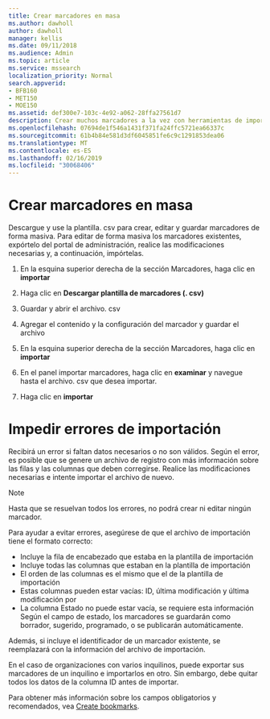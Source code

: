 ```yaml
---
title: Crear marcadores en masa
ms.author: dawholl
author: dawholl
manager: kellis
ms.date: 09/11/2018
ms.audience: Admin
ms.topic: article
ms.service: mssearch
localization_priority: Normal
search.appverid:
- BFB160
- MET150
- MOE150
ms.assetid: def300e7-103c-4e92-a062-28ffa27561d7
description: Crear muchos marcadores a la vez con herramientas de importación para el portal de administración de Microsoft Search
ms.openlocfilehash: 07694de1f546a1431f371fa24ffc5721ea66337c
ms.sourcegitcommit: 61b4b84e581d3df6045851fe6c9c1291853dea06
ms.translationtype: MT
ms.contentlocale: es-ES
ms.lasthandoff: 02/16/2019
ms.locfileid: "30068406"
---
```

# <a name="bulk-create-bookmarks"></a>Crear marcadores en masa

Descargue y use la plantilla. csv para crear, editar y guardar marcadores de forma masiva. Para editar de forma masiva los marcadores existentes, expórtelo del portal de administración, realice las modificaciones necesarias y, a continuación, impórtelas.
  
1. En la esquina superior derecha de la sección Marcadores, haga clic en **importar**
    
2. Haga clic en **Descargar plantilla de marcadores (. csv)**
    
3. Guardar y abrir el archivo. csv
    
4. Agregar el contenido y la configuración del marcador y guardar el archivo
    
5. En la esquina superior derecha de la sección Marcadores, haga clic en **importar**
    
6. En el panel importar marcadores, haga clic en **examinar** y navegue hasta el archivo. csv que desea importar. 
    
7. Haga clic en **importar**

# <a name="prevent-import-errors"></a>Impedir errores de importación      
Recibirá un error si faltan datos necesarios o no son válidos. Según el error, es posible que se genere un archivo de registro con más información sobre las filas y las columnas que deben corregirse. Realice las modificaciones necesarias e intente importar el archivo de nuevo.

> [!NOTE]
> Hasta que se resuelvan todos los errores, no podrá crear ni editar ningún marcador. 

Para ayudar a evitar errores, asegúrese de que el archivo de importación tiene el formato correcto:
- Incluye la fila de encabezado que estaba en la plantilla de importación
- Incluye todas las columnas que estaban en la plantilla de importación
- El orden de las columnas es el mismo que el de la plantilla de importación
- Estas columnas pueden estar vacías: ID, última modificación y última modificación por
- La columna Estado no puede estar vacía, se requiere esta información  
Según el campo de estado, los marcadores se guardarán como borrador, sugerido, programado, o se publicarán automáticamente.

Además, si incluye el identificador de un marcador existente, se reemplazará con la información del archivo de importación.

En el caso de organizaciones con varios inquilinos, puede exportar sus marcadores de un inquilino e importarlos en otro. Sin embargo, debe quitar todos los datos de la columna ID antes de importar.

Para obtener más información sobre los campos obligatorios y recomendados, vea [Create bookmarks](create-bookmarks.md).
